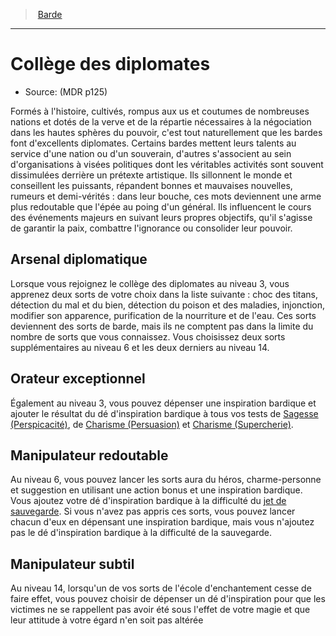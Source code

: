 
<!--Items-->

> <!--ParentNameLink-->[Barde](bard_hd.md)<!--/ParentNameLink-->

---

# <!--Name-->Collège des diplomates<!--/Name-->

- Source: <!--Source-->(MDR p125)<!--/Source-->

Formés à l'histoire, cultivés, rompus aux us et coutumes de nombreuses nations et dotés de la verve et de la répartie nécessaires à la négociation dans les hautes sphères du pouvoir, c'est tout naturellement que les bardes font d'excellents diplomates. Certains bardes mettent leurs talents au service d'une nation ou d'un souverain, d'autres s'associent au sein d'organisations à visées politiques dont les véritables activités sont souvent dissimulées derrière un prétexte artistique. Ils sillonnent le monde et conseillent les puissants, répandent bonnes et mauvaises nouvelles, rumeurs et demi-vérités : dans leur bouche, ces mots deviennent une arme plus redoutable que l'épée au poing d'un général. Ils influencent le cours des événements majeurs en suivant leurs propres objectifs, qu'il s'agisse de garantir la paix, combattre l'ignorance ou consolider leur pouvoir.

<!--Generic-->

## <!--Name-->Arsenal diplomatique<!--/Name-->

Lorsque vous rejoignez le collège des diplomates au niveau 3, vous apprenez deux sorts de votre choix dans la liste suivante : choc des titans, détection du mal et du bien, détection du poison et des maladies, injonction, modifier son apparence, purification de la nourriture et de l'eau. Ces sorts deviennent des sorts de barde, mais ils ne comptent pas dans la limite du nombre de sorts que vous connaissez. Vous choisissez deux sorts supplémentaires au niveau 6 et les deux derniers au niveau 14.

<!--/Generic-->

<!--Generic-->

## <!--Name-->Orateur exceptionnel<!--/Name-->

Également au niveau 3, vous pouvez dépenser une inspiration bardique et ajouter le résultat du dé d'inspiration bardique à tous vos tests de [Sagesse (Perspicacité)], de [Charisme (Persuasion)] et [Charisme (Supercherie)].

<!--/Generic-->

<!--Generic-->

## <!--Name-->Manipulateur redoutable<!--/Name-->

Au niveau 6, vous pouvez lancer les sorts aura du héros, charme-personne et suggestion en utilisant une action bonus et une inspiration bardique. Vous ajoutez votre dé d'inspiration bardique à la difficulté du [jet de sauvegarde]. Si vous n'avez pas appris ces sorts, vous pouvez lancer chacun d'eux en dépensant une inspiration bardique, mais vous n'ajoutez pas le dé d'inspiration bardique à la difficulté de la sauvegarde.

<!--/Generic-->

<!--Generic-->

## <!--Name-->Manipulateur subtil<!--/Name-->

Au niveau 14, lorsqu'un de vos sorts de l'école d'enchantement cesse de faire effet, vous pouvez choisir de dépenser un dé d'inspiration pour que les victimes ne se rappellent pas avoir été sous l'effet de votre magie et que leur attitude à votre égard n'en soit pas altérée

<!--/Generic-->

<!--/Items-->

[jet de sauvegarde]: abilities_hd.md#jets-de-sauvegarde
[Force]: abilities_strength_hd.md
[Dextérité]: abilities_dexterity_hd.md
[Constitution]: abilities_constitution_hd.md
[Intelligence]: abilities_intelligence_hd.md
[Sagesse]: abilities_wisdom_hd.md
[Charisme]: abilities_charisma_hd.md

[Perspicacité]: abilities_wisdom_hd.md#perspicacité
[Persuasion]: abilities_charisma_hd.md#persuasion
[Supercherie]: abilities_charisma_hd.md#supercherie

[Charisme (Persuasion)]: abilities_charisma_hd.md#persuasion
[Charisme (Supercherie)]: abilities_charisma_hd.md#supercherie
[Sagesse (Perspicacité)]: abilities_wisdom_hd.md#perspicacité





